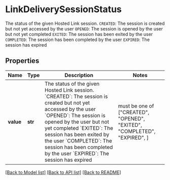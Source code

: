 # LinkDeliverySessionStatus

The status of the given Hosted Link session.  `CREATED`: The session is created but not yet accessed by the user  `OPENED`: The session is opened by the user but not yet completed  `EXITED`: The session has been exited by the user  `COMPLETED`: The session has been completed by the user  `EXPIRED`: The session has expired

## Properties
Name | Type | Description | Notes
------------ | ------------- | ------------- | -------------
**value** | **str** | The status of the given Hosted Link session.  &#x60;CREATED&#x60;: The session is created but not yet accessed by the user  &#x60;OPENED&#x60;: The session is opened by the user but not yet completed  &#x60;EXITED&#x60;: The session has been exited by the user  &#x60;COMPLETED&#x60;: The session has been completed by the user  &#x60;EXPIRED&#x60;: The session has expired |  must be one of ["CREATED", "OPENED", "EXITED", "COMPLETED", "EXPIRED", ]

[[Back to Model list]](../README.md#documentation-for-models) [[Back to API list]](../README.md#documentation-for-api-endpoints) [[Back to README]](../README.md)


